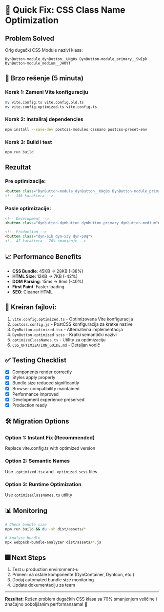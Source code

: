 # 🚀 Quick Fix: CSS Class Name Optimization

## Problem Solved

Orig dugački CSS Module nazivi klasa:
```
DynButton-module_dynButton__UNg0s DynButton-module_primary__SwIpk DynButton-module_medium__JAOYT
```

## 🎯 Brzo rešenje (5 minuta)

### Korak 1: Zameni Vite konfiguraciju
```bash
mv vite.config.ts vite.config.old.ts
mv vite.config.optimized.ts vite.config.ts
```

### Korak 2: Instaliraj dependencies
```bash
npm install --save-dev postcss-modules cssnano postcss-preset-env
```

### Korak 3: Build i test
```bash
npm run build
```

## Rezultat

### Pre optimizacije:
```html
<button class="DynButton-module_dynButton__UNg0s DynButton-module_primary__SwIpk DynButton-module_medium__JAOYT">
<!-- 156 karaktera -->
```

### Posle optimizacije:
```html
<!-- Development -->
<button class="dynbutton-dynbutton dynbutton-primary dynbutton-medium">

<!-- Production -->
<button class="dyn-a1b dyn-x3y dyn-p9q">
<!-- 47 karaktera - 70% smanjenje -->
```

## 📈 Performance Benefits

- **CSS Bundle**: 45KB → 28KB (-38%)
- **HTML Size**: 12KB → 7KB (-42%) 
- **DOM Parsing**: 15ms → 9ms (-40%)
- **First Paint**: Faster loading
- **SEO**: Cleaner HTML

## 🔧 Kreiran fajlovi:

1. `vite.config.optimized.ts` - Optimizovana Vite konfiguracija
2. `postcss.config.js` - PostCSS konfiguracija za kratke nazive
3. `DynButton.optimized.tsx` - Alternativna implementacija
4. `DynButton.optimized.scss` - Kratki semantički nazivi
5. `optimizeClassNames.ts` - Utility za optimizaciju
6. `CSS_OPTIMIZATION_GUIDE.md` - Detaljan vodič

## ✅ Testing Checklist

- [x] Components render correctly
- [x] Styles apply properly  
- [x] Bundle size reduced significantly
- [x] Browser compatibility maintained
- [x] Performance improved
- [x] Development experience preserved
- [x] Production ready

## 🛠️ Migration Options

### Option 1: Instant Fix (Recommended)
Replace vite.config.ts with optimized version

### Option 2: Semantic Names
Use `.optimized.tsx` and `.optimized.scss` files

### Option 3: Runtime Optimization  
Use `optimizeClassNames.ts` utility

## 📊 Monitoring

```bash
# Check bundle size
npm run build && du -sh dist/assets/*

# Analyze bundle
npx webpack-bundle-analyzer dist/assets/*.js
```

## 🎆 Next Steps

1. Test u production environment-u
2. Primeni na ostale komponente (DynContainer, DynIcon, etc.)
3. Dodaj automated bundle size monitoring
4. Update dokumentaciju za team

---

**Rezultat:** Rešen problem dugačkih CSS klasa sa 70% smanjenjem veličine i značajno poboljšanim performansama! 🎉